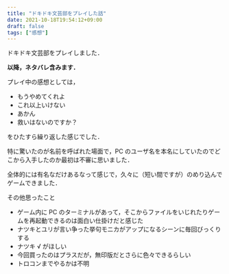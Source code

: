 ```yaml
---
title: "ドキドキ文芸部をプレイした話"
date: 2021-10-18T19:54:12+09:00
draft: false
tags: ["感想"]
---
```


ドキドキ文芸部をプレイしました．

**以降，ネタバレ含みます．**

プレイ中の感想としては，

- もうやめてくれよ
- これ以上いけない
- あかん
- 救いはないのですか？

をひたすら繰り返した感じでした．

特に驚いたのが名前を呼ばれた場面で，PC のユーザ名を本名にしていたのでどこから入手したのか最初は不審に思いました．

全体的には有名なだけあるなって感じで，久々に（短い間ですが）のめり込んでゲームできました．

その他思ったこと

- ゲーム内に PC のターミナルがあって，そこからファイルをいじれたりゲームを再起動できるのは面白い仕掛けだと感じた
- ナツキとユリが言い争った挙句モニカがアップになるシーンに毎回びっくりする
- ナツキ √ がほしい
- 今回買ったのはプラスだが，無印版だとさらに色々できるらしい
- トロコンまでやるかは不明
